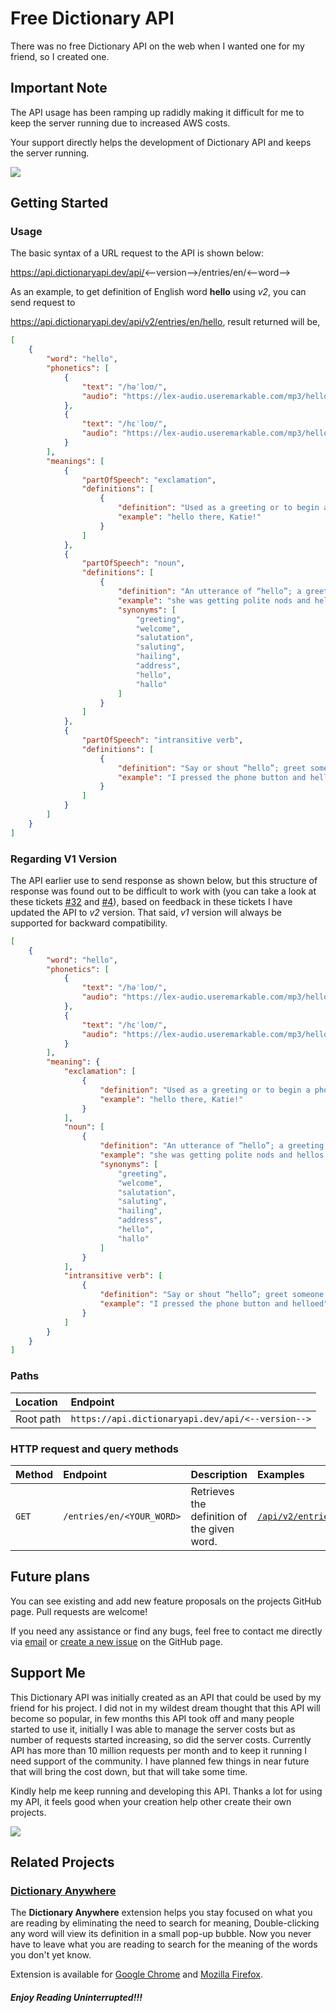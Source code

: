 # Free Dictionary API

There was no free Dictionary API on the web when I wanted one for my friend, so I created one.

## Important Note
The API usage has been ramping up radidly making it difficult for me to keep the server running due to increased AWS costs.

Your support directly helps the development of Dictionary API and keeps the server running.

<a href="https://www.buymeacoffee.com/meetdeveloper"><img src="https://img.buymeacoffee.com/button-api/?text=Buy me a coffee&emoji=&slug=meetdeveloper&button_colour=5F7FFF&font_colour=ffffff&font_family=Poppins&outline_colour=000000&coffee_colour=FFDD00"></a>

## Getting Started

### Usage 

The basic syntax of a URL request to the API is shown below:

https://api.dictionaryapi.dev/api/<--version-->/entries/en/<--word-->

As an example, to get definition of English word **hello** using _v2_, you can send request to

https://api.dictionaryapi.dev/api/v2/entries/en/hello, result returned will be,

```json
[
    {
        "word": "hello",
        "phonetics": [
            {
                "text": "/həˈloʊ/",
                "audio": "https://lex-audio.useremarkable.com/mp3/hello_us_1_rr.mp3"
            },
            {
                "text": "/hɛˈloʊ/",
                "audio": "https://lex-audio.useremarkable.com/mp3/hello_us_2_rr.mp3"
            }
        ],
        "meanings": [
            {
                "partOfSpeech": "exclamation",
                "definitions": [
                    {
                        "definition": "Used as a greeting or to begin a phone conversation.",
                        "example": "hello there, Katie!"
                    }
                ]
            },
            {
                "partOfSpeech": "noun",
                "definitions": [
                    {
                        "definition": "An utterance of “hello”; a greeting.",
                        "example": "she was getting polite nods and hellos from people",
                        "synonyms": [
                            "greeting",
                            "welcome",
                            "salutation",
                            "saluting",
                            "hailing",
                            "address",
                            "hello",
                            "hallo"
                        ]
                    }
                ]
            },
            {
                "partOfSpeech": "intransitive verb",
                "definitions": [
                    {
                        "definition": "Say or shout “hello”; greet someone.",
                        "example": "I pressed the phone button and helloed"
                    }
                ]
            }
        ]
    }
]
```

### Regarding V1 Version
The API earlier use to send response as shown below, but this structure of response was found out to be difficult to work with (you can take a look at these tickets [#32](https://github.com/meetDeveloper/freeDictionaryAPI/issues/32) and [#4](https://github.com/meetDeveloper/freeDictionaryAPI/issues/4)), based on feedback in these tickets I have updated the API to _v2_ version. That said, _v1_ version will always be supported for backward compatibility.

```json
[
    {
        "word": "hello",
        "phonetics": [
            {
                "text": "/həˈloʊ/",
                "audio": "https://lex-audio.useremarkable.com/mp3/hello_us_1_rr.mp3"
            },
            {
                "text": "/hɛˈloʊ/",
                "audio": "https://lex-audio.useremarkable.com/mp3/hello_us_2_rr.mp3"
            }
        ],
        "meaning": {
            "exclamation": [
                {
                    "definition": "Used as a greeting or to begin a phone conversation.",
                    "example": "hello there, Katie!"
                }
            ],
            "noun": [
                {
                    "definition": "An utterance of “hello”; a greeting.",
                    "example": "she was getting polite nods and hellos from people",
                    "synonyms": [
                        "greeting",
                        "welcome",
                        "salutation",
                        "saluting",
                        "hailing",
                        "address",
                        "hello",
                        "hallo"
                    ]
                }
            ],
            "intransitive verb": [
                {
                    "definition": "Say or shout “hello”; greet someone.",
                    "example": "I pressed the phone button and helloed"
                }
            ]
        }
    }
]
```

### Paths

| Location | Endpoint |
| :-- | :-- |
| Root path | `https://api.dictionaryapi.dev/api/<--version-->`|

### HTTP request and query methods

| Method | Endpoint | Description | Examples |
| :-- | :-- | :-- | :-- |
| `GET` | `/entries/en/<YOUR_WORD>`| Retrieves the definition of the given word. | [`/api/v2/entries/en/bliss`](https://api.dictionaryapi.dev/api/v2/entries/en/bliss) |

## Future plans  

You can see existing and add new feature proposals on the projects GitHub page.
Pull requests are welcome!

If you need any assistance or find any bugs, feel free to contact me directly via [email](mailto:help@dictionaryapi.dev) or [create a new issue](https://github.com/meetDeveloper/freeDictionaryAPI/issues) on the GitHub page.

## Support Me
This Dictionary API was initially created as an API that could be used by my friend for his project. I did not in my wildest dream thought that this API will become so popular, in few months this API took off and many people started to use it, initially I was able to manage the server costs but as number of requests started increasing, so did the server costs. Currently API has more than 10 million requests per month and to keep it running I need support of the community. I have planned few things in near future that will bring the cost down, but that will take some time. 

Kindly help me keep running and developing this API. Thanks a lot for using my API, it feels good when your creation help other create their own projects.

<a href="https://www.buymeacoffee.com/meetdeveloper"><img src="https://img.buymeacoffee.com/button-api/?text=Buy me a coffee&emoji=&slug=meetdeveloper&button_colour=5F7FFF&font_colour=ffffff&font_family=Poppins&outline_colour=000000&coffee_colour=FFDD00"></a>

## Related Projects

### [Dictionary Anywhere](https://github.com/meetDeveloper/Dictionary-Anywhere)

The **Dictionary Anywhere** extension helps you stay focused on what you are reading by eliminating the need to search for meaning, 
Double-clicking any word will view its definition in a small pop-up bubble. 
Now you never have to leave what you are reading to search for the meaning of the words you don't yet know.

Extension is available for [Google Chrome](https://chrome.google.com/webstore/detail/dictionary-anywhere/hcepmnlphdfefjddkgkblcjkbpbpemac/) and [Mozilla Firefox](https://addons.mozilla.org/en-US/firefox/addon/dictionary-anyvhere).
##### Enjoy Reading Uninterrupted!!!
